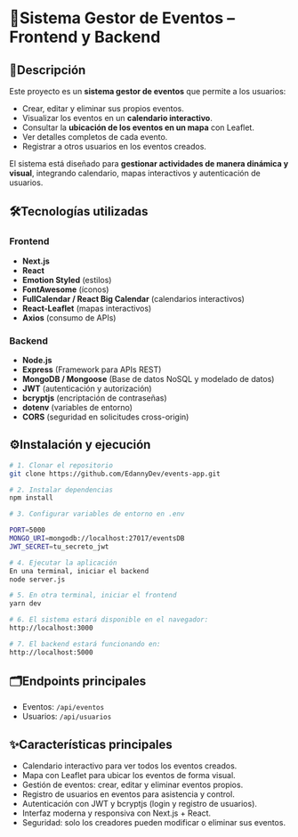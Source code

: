 # 🚀Sistema Gestor de Eventos – Frontend y Backend  

## 📌Descripción  
Este proyecto es un **sistema gestor de eventos** que permite a los usuarios:  
- Crear, editar y eliminar sus propios eventos.  
- Visualizar los eventos en un **calendario interactivo**.  
- Consultar la **ubicación de los eventos en un mapa** con Leaflet.  
- Ver detalles completos de cada evento.  
- Registrar a otros usuarios en los eventos creados.  

El sistema está diseñado para **gestionar actividades de manera dinámica y visual**, integrando calendario, mapas interactivos y autenticación de usuarios.  

## 🛠️Tecnologías utilizadas
### Frontend  
- **Next.js**  
- **React**  
- **Emotion Styled** (estilos)  
- **FontAwesome** (íconos)  
- **FullCalendar / React Big Calendar** (calendarios interactivos)  
- **React-Leaflet** (mapas interactivos)  
- **Axios** (consumo de APIs)  

### Backend  
- **Node.js**  
- **Express** (Framework para APIs REST)  
- **MongoDB / Mongoose** (Base de datos NoSQL y modelado de datos)  
- **JWT** (autenticación y autorización)  
- **bcryptjs** (encriptación de contraseñas)  
- **dotenv** (variables de entorno)  
- **CORS** (seguridad en solicitudes cross-origin)

## ⚙️Instalación y ejecución  

```bash
# 1. Clonar el repositorio
git clone https://github.com/EdannyDev/events-app.git

# 2. Instalar dependencias
npm install

# 3. Configurar variables de entorno en .env

PORT=5000
MONGO_URI=mongodb://localhost:27017/eventsDB
JWT_SECRET=tu_secreto_jwt

# 4. Ejecutar la aplicación
En una terminal, iniciar el backend
node server.js

# 5. En otra terminal, iniciar el frontend
yarn dev

# 6. El sistema estará disponible en el navegador:
http://localhost:3000

# 7. El backend estará funcionando en:
http://localhost:5000

```

## 🗂️Endpoints principales
- Eventos: `/api/eventos`
- Usuarios: `/api/usuarios`

## ✨Características principales
- Calendario interactivo para ver todos los eventos creados.
- Mapa con Leaflet para ubicar los eventos de forma visual.
- Gestión de eventos: crear, editar y eliminar eventos propios.
- Registro de usuarios en eventos para asistencia y control.
- Autenticación con JWT y bcryptjs (login y registro de usuarios).
- Interfaz moderna y responsiva con Next.js + React.
- Seguridad: solo los creadores pueden modificar o eliminar sus eventos.
